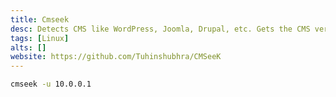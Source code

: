 ```yaml
---
title: Cmseek
desc: Detects CMS like WordPress, Joomla, Drupal, etc. Gets the CMS version and so on.
tags: [Linux]
alts: []
website: https://github.com/Tuhinshubhra/CMSeeK
---
```


```sh
cmseek -u 10.0.0.1
```